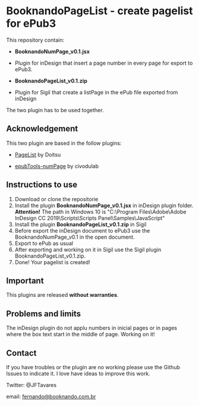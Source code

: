 # BooknandoPageList - create pagelist for ePub3

This repository contain:

- **BooknandoNumPage_v0.1.jsx**
- Plugin for inDesign that insert a page number in every page for export to ePub3.

- **BooknandoPageList_v0.1.zip**
- Plugin for Sigil that create a listPage in the ePub file exported from inDesign

The two plugin has to be used together.

## Acknowledgement

This two plugin are based in the follow plugins:
- [PageList](https://www.mobileread.com/forums/showthread.php?t=265237) by Doitsu

- [epubTools-numPage](https://github.com/civodulab/epubTools-numPage) by civodulab

## Instructions to use
1. Download or clone the repositorie
2. Install the plugin **BooknandoNumPage_v0.1.jsx** in inDesign plugin folder. **Attention!** The path in Windows 10 is "C:\Program Files\Adobe\Adobe InDesign CC 2019\Scripts\Scripts Panel\Samples\JavaScript"
3. Install the plugin **BooknandoPageList_v0.1.zip** in Sigil
4. Before export the inDesign document to ePub3 use the BooknandoNumPage_v0.1 in the open document.
5. Export to ePub as usual
6. After exporting and working on it in Sigil use the Sigil plugin BooknandoPageList_v0.1.zip.
7. Done! Your pagelist is created!

## Important
This plugins are released **without warranties**. 

## Problems and limits
The inDesign plugin do not applu numbers in inicial pages or in pages where the box text start in the middle of page. Working on it!

## Contact
If you have troubles or the plugin are no working please use the Github Issues to indicate it.
I love have ideas to improve this work.


Twitter: @JFTavares

email: fernando@booknando.com.br